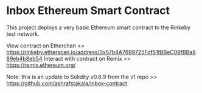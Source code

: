 # Inbox Ethereum Smart Contract

This project deploys a very basic Ethereum smart contract to the Rinkeby test network.

View contract on Etherchan >> https://rinkeby.etherscan.io/address/0x57b4A7699725Fdf51fBBeC09fBBa889eb4b8eb54
Interact with contract on Remix >> https://remix.ethereum.org/

Note: this is an update to Solidity v0.8.9 from the v1 repo >> https://github.com/ashrafstakala/inbox-contract

